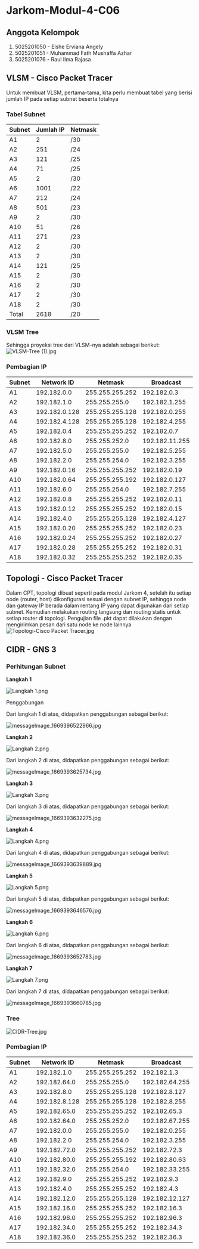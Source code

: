 # Jarkom-Modul-4-C06

## Anggota Kelompok
1. 5025201050 - Elshe Erviana Angely
2. 5025201051 - Muhammad Fath Mushaffa Azhar
3. 5025201076 - Raul Ilma Rajasa

## VLSM - Cisco Packet Tracer
Untuk membuat VLSM, pertama-tama, kita perlu membuat tabel yang berisi jumlah IP pada setiap subnet beserta totalnya
### Tabel Subnet
| Subnet | Jumlah IP | Netmask |
| --- | --- | --- |
| A1 | 2 | /30 |
| A2 | 251 | /24 |
| A3 | 121 | /25 |
| A4 | 71 | /25 |
| A5 | 2 | /30 |
| A6 | 1001 | /22 |
| A7 | 212 | /24 |
| A8 | 501 | /23 |
| A9 | 2 | /30 |
| A10 | 51 | /26 |
| A11 | 271 | /23 |
| A12 | 2 | /30 |
| A13 | 2 | /30 |
| A14 | 121 | /25 |
| A15 | 2 | /30 |
| A16 | 2 | /30 |
| A17 | 2 | /30 |
| A18 | 2 | /30 |
| Total | 2618 | /20 |

### VLSM Tree
Sehingga proyeksi tree dari VLSM-nya adalah sebagai berikut:
![VLSM-Tree (1).jpg](assets/VLSM-Tree_(1).jpg)

### Pembagian IP
| Subnet | Network ID | Netmask | Broadcast |
| --- | --- | --- | --- |
| A1 | 192.182.0.0 | 255.255.255.252 | 192.182.0.3 |
| A2 | 192.182.1.0 | 255.255.255.0 | 192.182.1.255 |
| A3 | 192.182.0.128 | 255.255.255.128 | 192.182.0.255 |
| A4 | 192.182.4.128 | 255.255.255.128 | 192.182.4.255 |
| A5 | 192.182.0.4 | 255.255.255.252 | 192.182.0.7 |
| A6 | 192.182.8.0 | 255.255.252.0 | 192.182.11.255 |
| A7 | 192.182.5.0 | 255.255.255.0 | 192.182.5.255 |
| A8 | 192.182.2.0 | 255.255.254.0 | 192.182.3.255 |
| A9 | 192.182.0.16 | 255.255.255.252 | 192.182.0.19 |
| A10 | 192.182.0.64 | 255.255.255.192 | 192.182.0.127 |
| A11 | 192.182.6.0 | 255.255.254.0 | 192.182.7.255 |
| A12 | 192.182.0.8 | 255.255.255.252 | 192.182.0.11 |
| A13 | 192.182.0.12 | 255.255.255.252 | 192.182.0.15 |
| A14 | 192.182.4.0 | 255.255.255.128 | 192.182.4.127 |
| A15 | 192.182.0.20 | 255.255.255.252 | 192.182.0.23 |
| A16 | 192.182.0.24 | 255.255.255.252 | 192.182.0.27 |
| A17 | 192.182.0.28 | 255.255.255.252 | 192.182.0.31 |
| A18 | 192.182.0.32 | 255.255.255.252 | 192.182.0.35 |

## Topologi - Cisco Packet Tracer
Dalam CPT, topologi dibuat seperti pada modul Jarkom 4, setelah itu setiap node (router, host) dikonfigurasi sesuai dengan subnet IP, sehingga node dan gateway IP berada dalam rentang IP yang dapat digunakan dari setiap subnet. Kemudian melakukan routing langsung dan routing statis untuk setiap router di topologi. Pengujian file .pkt dapat dilakukan dengan mengirimkan pesan dari satu node ke node lainnya
![Topologi-Cisco Packet Tracer.jpg](assets/TopologiCPT.jpg)

## CIDR - GNS 3

### Perhitungan Subnet

******************Langkah 1******************

![Langkah 1.png](assets/Langkah_1.png)

Penggabungan

Dari langkah 1 di atas, didapatkan penggabungan sebagai berikut: 

![messageImage_1669396522966.jpg](assets/messageImage_1669396522966.jpg)

******************Langkah 2******************

![Langkah 2.png](assets/Langkah_2.png)

Dari langkah 2 di atas, didapatkan penggabungan sebagai berikut:

![messageImage_1669393625734.jpg](assets/messageImage_1669393625734.jpg)

******************Langkah 3******************

![Langkah 3.png](assets/Langkah_3.png)

Dari langkah 3 di atas, didapatkan penggabungan sebagai berikut:

![messageImage_1669393632275.jpg](assets/messageImage_1669393632275.jpg)

**************Langkah 4**************

![Langkah 4.png](assets/Langkah_4.png)

Dari langkah 4 di atas, didapatkan penggabungan sebagai berikut:

![messageImage_1669393639889.jpg](assets/messageImage_1669393639889.jpg)

******************Langkah 5******************

![Langkah 5.png](assets/Langkah_5.png)

Dari langkah 5 di atas, didapatkan penggabungan sebagai berikut:

![messageImage_1669393646576.jpg](assets/messageImage_1669393646576.jpg)

******************Langkah 6******************

![Langkah 6.png](assets/Langkah_6.png)

Dari langkah 6 di atas, didapatkan penggabungan sebagai berikut:

![messageImage_1669393652783.jpg](assets/messageImage_1669393652783.jpg)

******************Langkah 7******************

![Langkah 7.png](assets/Langkah_7.png)

Dari langkah 7 di atas, didapatkan penggabungan sebagai berikut:

![messageImage_1669393660785.jpg](assets/messageImage_1669393660785.jpg)

### Tree

![CIDR-Tree.jpg](assets/CIDR-Tree.jpg)

### Pembagian IP

| Subnet | Network ID | Netmask | Broadcast |
| --- | --- | --- | --- |
| A1 | 192.182.1.0 | 255.255.255.252 | 192.182.1.3 |
| A2 | 192.182.64.0 | 255.255.255.0 | 192.182.64.255 |
| A3 | 192.182.8.0 | 255.255.255.128 | 192.182.8.127 |
| A4 | 192.182.8.128 | 255.255.255.128 | 192.182.8.255 |
| A5 | 192.182.65.0 | 255.255.255.252 | 192.182.65.3 |
| A6 | 192.182.64.0 | 255.255.252.0 | 192.182.67.255 |
| A7 | 192.182.0.0 | 255.255.255.0 | 192.182.0.255 |
| A8 | 192.182.2.0 | 255.255.254.0 | 192.182.3.255 |
| A9 | 192.182.72.0 | 255.255.255.252 | 192.182.72.3 |
| A10 | 192.182.80.0 | 255.255.255.192 | 192.182.80.63 |
| A11 | 192.182.32.0 | 255.255.254.0 | 192.182.33.255 |
| A12 | 192.182.9.0 | 255.255.255.252 | 192.182.9.3 |
| A13 | 192.182.4.0 | 255.255.255.252 | 192.182.4.3 |
| A14 | 192.182.12.0 | 255.255.255.128 | 192.182.12.127 |
| A15 | 192.182.16.0 | 255.255.255.252 | 192.182.16.3 |
| A16 | 192.182.96.0 | 255.255.255.252 | 192.182.96.3 |
| A17 | 192.182.34.0 | 255.255.255.252 | 192.182.34.3 |
| A18 | 192.182.36.0 | 255.255.255.252 | 192.182.36.3 |

